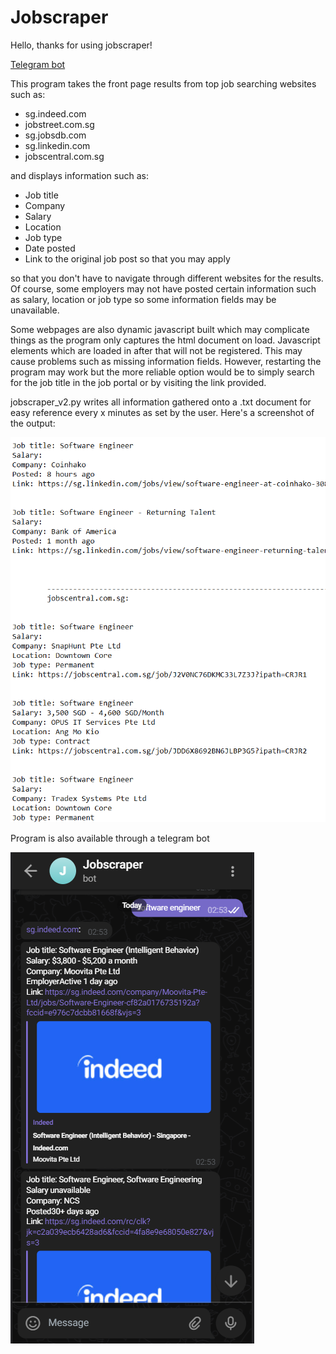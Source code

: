 # Jobscraper

Hello, thanks for using jobscraper!

<a href='https://t.me/JobscraperSbot'>Telegram bot</a>

This program takes the front page results from top job searching websites such as:
- sg.indeed.com 
- jobstreet.com.sg 
- sg.jobsdb.com 
- sg.linkedin.com 
- jobscentral.com.sg 

and displays information such as: 
- Job title 
- Company
- Salary 
- Location 
- Job type 
- Date posted 
- Link to the original job post so that you may apply 

so that you don't have to navigate through different websites for the results. Of course, some
employers may not have posted certain information such as salary, location or job type so some
information fields may be unavailable.

Some webpages are also dynamic javascript built which may complicate things as the program only
captures the html document on load. Javascript elements which are loaded in after that will not be
registered. This may cause problems such as missing information fields.
However, restarting the program may work but the more reliable option would be to simply
search for the job title in the job portal or by visiting the link provided.

jobscraper_v2.py writes all information gathered onto a .txt document for easy reference every x minutes as set by the user. 
Here's a screenshot of the output:

<img src='lib/result.PNG' alt="Image of jobscraper_v2.py's output in a .txt file">

Program is also available through a telegram bot

<img src='lib/telebot.PNG' alt='screenshot of jobscraper as a telegram bot'>
